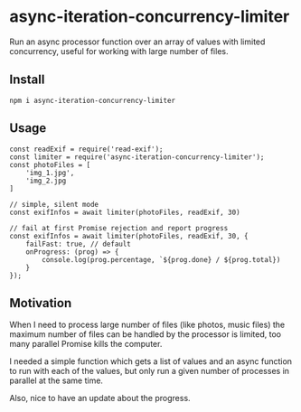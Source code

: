 # async-iteration-concurrency-limiter
Run an async processor function over an array of values with limited concurrency, useful for working with large number of files.

## Install

```
npm i async-iteration-concurrency-limiter
```

## Usage

```
const readExif = require('read-exif');
const limiter = require('async-iteration-concurrency-limiter');
const photoFiles = [
    'img_1.jpg',
    'img_2.jpg
]

// simple, silent mode
const exifInfos = await limiter(photoFiles, readExif, 30)

// fail at first Promise rejection and report progress
const exifInfos = await limiter(photoFiles, readExif, 30, {
    failFast: true, // default
    onProgress: (prog) => {
        console.log(prog.percentage, `${prog.done} / ${prog.total})
    }
});
```

## Motivation

When I need to process large number of files (like photos, music files) the maximum number of files can be handled by the processor is limited, too many parallel Promise kills the computer.

I needed a simple function which gets a list of values and an async function to run with each of the values, but only run a given number of processes in parallel at the same time.

Also, nice to have an update about the progress.
